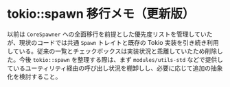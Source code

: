 # tokio::spawn 移行メモ（更新版）

以前は `CoreSpawner` への全面移行を前提とした優先度リストを管理していたが、現状のコードでは共通 `Spawn` トレイトと既存の Tokio 実装を引き続き利用している。従来の一覧とチェックボックスは実装状況と乖離していたため削除した。今後 `tokio::spawn` を整理する際は、まず `modules/utils-std` などで提供しているユーティリティ経由の呼び出し状況を棚卸しし、必要に応じて追加の抽象化を検討すること。
